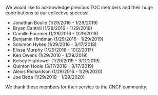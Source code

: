 We would like to acknowledge previous TOC members and their huge contributions to our collective success: 

* Jonathan Boulle (1/29/2016 - 1/29/2019)
* Bryan Cantrill (1/29/2016 - 1/29/2019)
* Camille Fournier (1/29/2016 - 1/29/2019)
* Benjamin Hindman (1/29/2016 - 1/29/2019)
* Solomon Hykes (1/29/2016 - 3/17/2018)
* Elissa Murphy (1/29/2016 - 10/2/2017)
* Ken Owens (1/29/2016 - 1/29/2019)
* Kelsey Hightower (1/29/2019 - 3/11/2019)
* Quinton Hoole (3/17/2018 - 3/17/2019)
* Alexis Richardson (1/29/2016 - 1/29/2020)
* Joe Beda (1/29/2019 - 1/29/2020) 

We thank these members for their service to the CNCF community.
